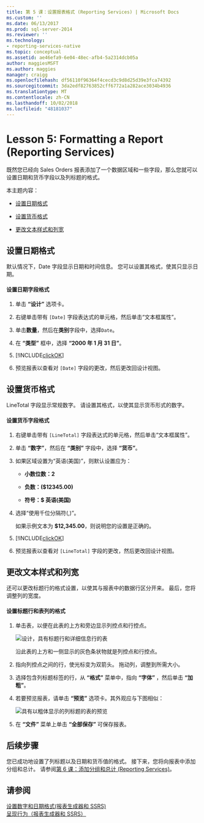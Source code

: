 ```yaml
---
title: 第 5 课：设置报表格式 (Reporting Services) | Microsoft Docs
ms.custom: ''
ms.date: 06/13/2017
ms.prod: sql-server-2014
ms.reviewer: ''
ms.technology:
- reporting-services-native
ms.topic: conceptual
ms.assetid: ae46efa9-6e04-48ec-afb4-5a2314dcb05a
author: maggiesMSFT
ms.author: maggies
manager: craigg
ms.openlocfilehash: df56110f96364f4cecd3c9d8d25d39e3fca74392
ms.sourcegitcommit: 3da2edf82763852cff6772a1a282ace3034b4936
ms.translationtype: MT
ms.contentlocale: zh-CN
ms.lasthandoff: 10/02/2018
ms.locfileid: "48181037"
---
```

# <a name="lesson-5-formatting-a-report-reporting-services"></a>Lesson 5: Formatting a Report (Reporting Services)
  既然您已经向 Sales Orders 报表添加了一个数据区域和一些字段，那么您就可以设置日期和货币字段以及列标题的格式。  
  
 本主题内容：  
  
-   [设置日期格式](#bkmk_format_date)  
  
-   [设置货币格式](#bkmk_format_currency)  
  
-   [更改文本样式和列宽](#bkmk_change_textstyle)  
  
##  <a name="bkmk_format_date"></a> 设置日期格式  
 默认情况下，Date 字段显示日期和时间信息。 您可以设置其格式，使其只显示日期。  
  
#### <a name="to-format-a-date-field"></a>设置日期字段格式  
  
1.  单击 **“设计”** 选项卡。  
  
2.  右键单击带有 `[Date]` 字段表达式的单元格，然后单击“文本框属性”。  
  
3.  单击**数量**，然后在**类别**字段中，选择`Date`。  
  
4.  在 **“类型”** 框中，选择 **“2000 年 1 月 31 日”**。  
  
5.  [!INCLUDE[clickOK](../includes/clickok-md.md)]  
  
6.  预览报表以查看对 `[Date]` 字段的更改，然后更改回设计视图。  
  
##  <a name="bkmk_format_currency"></a> 设置货币格式  
 LineTotal 字段显示常规数字。 请设置其格式，以使其显示货币形式的数字。  
  
#### <a name="to-format-a-currency-field"></a>设置货币字段格式  
  
1.  右键单击带有 `[LineTotal]` 字段表达式的单元格，然后单击“文本框属性”。  
  
2.  单击 **“数字”**，然后在 **“类别”** 字段中，选择 **“货币”**。  
  
3.  如果区域设置为“英语(美国)”，则默认设置应为：  
  
    -   **小数位数：2**  
  
    -   **负数：($12345.00)**  
  
    -   **符号：$ 英语(美国)**  
  
4.  选择“使用千位分隔符(,)”。  
  
     如果示例文本为 **$12,345.00**，则说明您的设置是正确的。  
  
5.  [!INCLUDE[clickOK](../includes/clickok-md.md)]  
  
6.  预览报表以查看对 `[LineTotal]` 字段的更改，然后更改回设计视图。  
  
##  <a name="bkmk_change_textstyle"></a> 更改文本样式和列宽  
 还可以更改标题行的格式设置，以使其与报表中的数据行区分开来。 最后，您将调整列的宽度。  
  
#### <a name="to-format-header-rows-and-table-columns"></a>设置标题行和表列的格式  
  
1.  单击表，以便在此表的上方和旁边显示列控点和行控点。  
  
     ![设计，具有标题行和详细信息行的表](../../2014/tutorials/media/rs-basictabledetailsdesign.gif "Design，Table with 标头行和详细信息行")  
  
     沿此表的上方和一侧显示的灰色条状物就是列控点和行控点。  
  
2.  指向列控点之间的行，使光标变为双箭头。 拖动列，调整到所需大小。  
  
3.  选择包含列标题标签的行，从 **“格式”** 菜单中，指向 **“字体”** ，然后单击 **“加粗”**。  
  
4.  若要预览报表，请单击 **“预览”** 选项卡。其外观应与下图相似：  
  
     ![具有以粗体显示的列标题的表的预览](../../2014/tutorials/media/rs-basictabledetailsformattedpreview.gif "Preview of table with bold column headers")  
  
5.  在 **“文件”** 菜单上单击 **“全部保存”** 可保存报表。  
  
## <a name="next-steps"></a>后续步骤  
 您已成功地设置了列标题以及日期和货币值的格式。 接下来，您将向报表中添加分组和总计。 请参阅[第 6 课：添加分组和总计 (Reporting Services)](../reporting-services/lesson-6-adding-grouping-and-totals-reporting-services.md)。  
  
## <a name="see-also"></a>请参阅  
 [设置数字和日期格式&#40;报表生成器和 SSRS&#41;](report-design/formatting-numbers-and-dates-report-builder-and-ssrs.md)   
 [呈现行为（报表生成器和 SSRS）](report-design/rendering-behaviors-report-builder-and-ssrs.md)  
  
  
